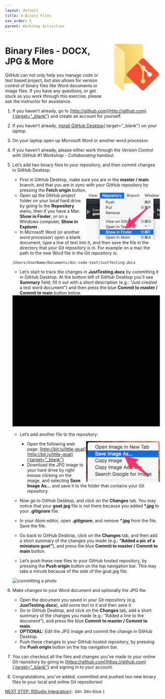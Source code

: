 ```yaml
---
layout: default
title: 4-Binary Files
nav_order: 5
parent: Workshop Activities
---
```


<img src="images/act-4/0.png" alt="logo" style="float:right;width:180px;">

# Binary Files - DOCX, JPG & More

GitHub can not only help you manage code or text based project, but also allows for version control of binary files like Word documents or image files. If you have any questions, or get stuck as you work through this exercise, please ask the instructor for assistance.

1.  If you haven’t already, go to [http://github.com](http://github.com){:target="_blank"} and create an account for yourself.
2.  If you haven’t already, [install GitHub Desktop](https://desktop.github.com){:target="_blank"} on your laptop.
3.  On your laptop open up Microsoft Word or another word processor.
4.  If you haven’t already, please either work through the _Version Control with GitHub #1 Workshop - Collaborating_ handout.
5.  Let’s add two binary files to your repository, and then commit changes in GitHub Desktop:
    -   First in GitHub Desktop, make sure you are in the **master / main** branch, and that you are in sync with your GitHub repository by pressing the **Fetch origin** button.
    
    <img src="images/act-4/5.png" alt="show in finder" style="float:right;width:240px;">
    
    -   Open up the GitHub project folder on your local hard drive by going to the **Repository** menu, then if you have a Mac **Show in Finder**, or on a Windows computer, **Show in Explorer**.
    -   In Microsoft Word (or another word processor) open a blank document, type a line of text into it, and then save the file in the directory that your Git repository is in. For example on a mac the path to the new Word file in the Git repository is:
    
    ```
    /Users/UserName/Documents/dsc-code-text/JustTesting.docx
    ```
    
    -   Let’s start to track the changes in **JustTesting.docx** by committing it in GitHub Desktop. At the bottom left of GitHub Desktop you’ll see **Summary** field; fill it out with a short description (e.g.: “Just created a test word document”)  and then press the blue **Commit to master / Commit to main** button below.
    
    <img src="images/act-4/5-2.gif" alt="committing a word document" style="width:720px;">
    
    -   Let’s add another file to the repository:
        
        <img src="images/act-4/5-3.png" alt="add a photo" style="float:right;width:240px;">
        
        -   Open the following web page: [http://bit.ly/little-goat](http://bit.ly/little-goat){:target="_blank"}
        -   Download the JPG image to your hard drive by right mouse clicking on the image, and selecting **Save Image As…** and save it to the folder that contains your Git repository.
    -   Now go to GitHub Desktop, and click on the **Changes** tab. You may notice that your **goat.jpg** file is not there because you added <b>&ast;.jpg</b> to your **.gitignore** file.
    -   In your Atom editor, open **.gitignore**, and remove <b>&ast;.jpg</b> from the file. Save the file.
    -   Go back to GitHub Desktop, click on the **Changes** tab, and then add a short summary of the changes you made (e.g.: **“Added a pic of a miniature goat”**), and press the blue **Commit to master / Commit to main** button.
    -   Let’s push these new files to your GitHub hosted repository, by pressing the **Push origin** button on the top navigation bar. This may take a minute because of the side of the goat.jpg file.
    
    <img src="images/act-4/5-4.gif" alt="committing a photo" style="width:720px;">
    
6.  Make changes to your Word document and optionally the JPG file:
    -   Open the document you saved in your Git repository (e.g. **JustTesting.docx**), add some text to it and then save it.
    -   Go to GitHub Desktop, and click on the **Changes** tab, add a short summary of the changes you made (e.g.: “Added a line to the document”), and press the blue **Commit to master / Commit to main**.
    -   **OPTIONAL:** Edit the JPG image and commit the change in GitHub Desktop.
    -   Push these changes to your GitHub hosted repository, by pressing the **Push origin** button on the top navigation bar.
7.  You can checkout all the files and changes you’ve made to your online Git repository by going to [https://github.com](https://github.com){:target="_blank"} and signing in to your account.
8.  Congratulations, you’ve added, committed and pushed two new binary files to your local and online Git repositories!

[NEXT STEP: RStudio Integration](act-5.html){: .btn .btn-blue }
